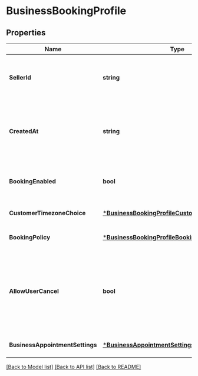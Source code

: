# BusinessBookingProfile

## Properties
Name | Type | Description | Notes
------------ | ------------- | ------------- | -------------
**SellerId** | **string** | The ID of the seller, obtainable using the Merchants API. | [optional] [default to null]
**CreatedAt** | **string** | The RFC-3339 timestamp specifying the booking&#x27;s creation time. | [optional] [default to null]
**BookingEnabled** | **bool** | Indicates whether the seller is open for booking. | [optional] [default to null]
**CustomerTimezoneChoice** | [***BusinessBookingProfileCustomerTimezoneChoice**](BusinessBookingProfileCustomerTimezoneChoice.md) |  | [optional] [default to null]
**BookingPolicy** | [***BusinessBookingProfileBookingPolicy**](BusinessBookingProfileBookingPolicy.md) |  | [optional] [default to null]
**AllowUserCancel** | **bool** | Indicates whether customers can cancel or reschedule their own bookings (&#x60;true&#x60;) or not (&#x60;false&#x60;). | [optional] [default to null]
**BusinessAppointmentSettings** | [***BusinessAppointmentSettings**](BusinessAppointmentSettings.md) |  | [optional] [default to null]

[[Back to Model list]](../README.md#documentation-for-models) [[Back to API list]](../README.md#documentation-for-api-endpoints) [[Back to README]](../README.md)

